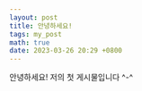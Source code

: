 ```yaml
---
layout: post
title: 안녕하세요!
tags: my_post
math: true
date: 2023-03-26 20:29 +0800
---
```


안녕하세요! 저의 첫 게시물입니다 ^-^